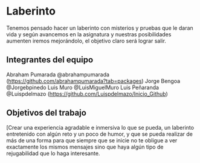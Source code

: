 # Laberinto

Tenemos pensado hacer un laberinto con misterios y pruebas que le daran
 vida y según avancemos en la asignatura y nuestras posibilidades aumenten
 iremos mejorándolo, el objetivo claro será lograr salir.

## Integrantes del equipo
Abraham Pumarada @abrahampumarada (https://github.com/abrahampumarada?tab=packages)
Jorge Bengoa @Jorgebpinedo
Luis Muro @LuisMiguelMuro
Luis Peñaranda @Luispdelmazo (https://github.com/Luispdelmazo/Inicio_Github)

## Objetivos del trabajo

[Crear una experiencia agradable e inmersiva lo que se pueda, un laberinto entretenido
con algún reto y un poco de humor, y que se pueda realizar de más de una forma para que siempre
que se inicie no te obligue a ver exactamente los mismos mensajes sino que haya algún tipo de 
rejugabilidad que lo haga interesante.